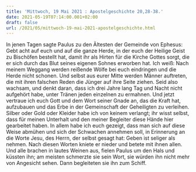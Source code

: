 ```yaml
---
title: 'Mittwoch, 19 Mai 2021 : Apostelgeschichte 20,28-38.'
date: 2021-05-19T07:14:00.001+02:00
draft: false
url: /2021/05/mittwoch-19-mai-2021-apostelgeschichte.html
---
```


In jenen Tagen sagte Paulus zu den Ältesten der Gemeinde von Ephesus: Gebt acht auf euch und auf die ganze Herde, in der euch der Heilige Geist zu Bischöfen bestellt hat, damit ihr als Hirten für die Kirche Gottes sorgt, die er sich durch das Blut seines eigenen Sohnes erworben hat. Ich weiß: Nach meinem Weggang werden reißende Wölfe bei euch eindringen und die Herde nicht schonen. Und selbst aus eurer Mitte werden Männer auftreten, die mit ihren falschen Reden die Jünger auf ihre Seite ziehen. Seid also wachsam, und denkt daran, dass ich drei Jahre lang Tag und Nacht nicht aufgehört habe, unter Tränen jeden einzelnen zu ermahnen. Und jetzt vertraue ich euch Gott und dem Wort seiner Gnade an, das die Kraft hat, aufzubauen und das Erbe in der Gemeinschaft der Geheiligten zu verleihen. Silber oder Gold oder Kleider habe ich von keinem verlangt; ihr wisst selbst, dass für meinen Unterhalt und den meiner Begleiter diese Hände hier gearbeitet haben. In allem habe ich euch gezeigt, dass man sich auf diese Weise abmühen und sich der Schwachen annehmen soll, in Erinnerung an die Worte Jesu, des Herrn, der selbst gesagt hat: Geben ist seliger als nehmen. Nach diesen Worten kniete er nieder und betete mit ihnen allen. Und alle brachen in lautes Weinen aus, fielen Paulus um den Hals und küssten ihn; am meisten schmerzte sie sein Wort, sie würden ihn nicht mehr von Angesicht sehen. Dann begleiteten sie ihn zum Schiff.
